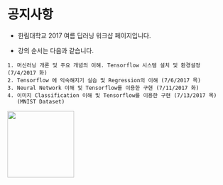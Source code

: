 # 공지사항
* 한림대학교 2017 여름 딥러닝 워크샵 페이지입니다.

* 강의 순서는 다음과 같습니다.
```
1. 머신러닝 개론 및 주요 개념의 이해. Tensorflow 시스템 설치 및 환경설정 (7/4/2017 화)
2. Tensorflow 에 익숙해지기 실습 및 Regression의 이해 (7/6/2017 목)
3. Neural Network 이해 및 Tensorflow를 이용한 구현 (7/11/2017 화)
4. 이미지 Classification 이해 및 Tensorflow를 이용한 구현 (7/13/2017 목)
   (MNIST Dataset)
```
<img src="https://raw.githubusercontent.com/dalek7/DLWorkshop17Summer/master/logo-hallym.png" width="150">
